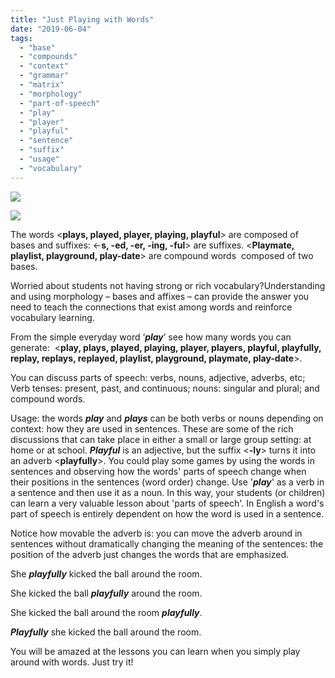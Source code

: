 ```yaml
---
title: "Just Playing with Words"
date: "2019-06-04"
tags: 
  - "base"
  - "compounds"
  - "context"
  - "grammar"
  - "matrix"
  - "morphology"
  - "part-of-speech"
  - "play"
  - "player"
  - "playful"
  - "sentence"
  - "suffix"
  - "usage"
  - "vocabulary"
---
```


![](images/image-3.png)

![](images/image-4.png)

The words <**plays, played, player, playing, playful**\> are composed of bases and suffixes: <-**s, -ed, -er, -ing, -ful**\> are suffixes. <**Playmate, playlist, playground, play-date**\> are compound words  composed of two bases.

Worried about students not having strong or rich vocabulary?Understanding and using morphology – bases and affixes – can provide the answer you need to teach the connections that exist among words and reinforce vocabulary learning.

From the simple everyday word ‘**_play_**’ see how many words you can generate:  <**play, plays, played, playing, player, players, playful, playfully, replay, replays, replayed, playlist, playground, playmate, play-date**\>.

You can discuss parts of speech: verbs, nouns, adjective, adverbs, etc; Verb tenses: present, past, and continuous; nouns: singular and plural; and compound words.

Usage: the words **_play_** and **_plays_** can be both verbs or nouns depending on context: how they are used in sentences. These are some of the rich discussions that can take place in either a small or large group setting: at home or at school. **_Playful_** is an adjective, but the suffix <**\-ly**\> turns it into an adverb <**playfully**\>. You could play some games by using the words in sentences and observing how the words' parts of speech change when their positions in the sentences (word order) change. Use '**_play_**' as a verb in a sentence and then use it as a noun. In this way, your students (or children) can learn a very valuable lesson about 'parts of speech'. In English a word's part of speech is entirely dependent on how the word is used in a sentence.

Notice how movable the adverb is: you can move the adverb around in sentences without dramatically changing the meaning of the sentences: the position of the adverb just changes the words that are emphasized.

She **_playfully_** kicked the ball around the room.

She kicked the ball **_playfully_** around the room.

She kicked the ball around the room **_playfully_**.

**_Playfully_** she kicked the ball around the room.

You will be amazed at the lessons you can learn when you simply play around with words. Just try it!
